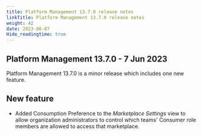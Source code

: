 ```yaml
---
title: Platform Management 13.7.0 release notes
linkTitle: Platform Management 13.7.0 release notes
weight: 42
date: 2023-06-07
Hide_readingtime: true
---
```


## Platform Management 13.7.0 - 7 Jun 2023

Platform Management 13.7.0 is a minor release which includes one new feature.

## New feature

* Added Consumption Preference to the *Marketplace Settings* view to allow organization administrators to control which teams' Consumer role members are allowed to access that marketplace.
